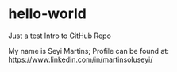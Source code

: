 # hello-world
Just a test Intro to GitHub Repo

My name is Seyi Martins;
Profile can be found at: https://www.linkedin.com/in/martinsoluseyi/

